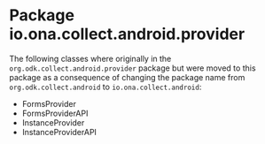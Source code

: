 # Package io.ona.collect.android.provider

The following classes where originally in the `org.odk.collect.android.provider` package but were moved to this package as a consequence of changing the package name from `org.odk.collect.android` to `io.ona.collect.android`:

  - FormsProvider
  - FormsProviderAPI
  - InstanceProvider
  - InstanceProviderAPI